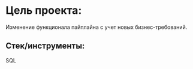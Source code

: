 # Цель проекта:
Изменение функционала пайплайна с учет новых бизнес-требований.

## Стек/инструменты:
SQL
